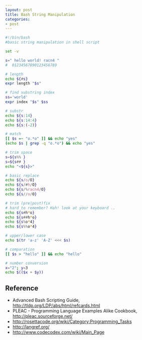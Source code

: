 ```yaml
---
layout: post
title: Bash String Manipulation
categories:
- post
---
```


```bash
#!/bin/bash
#basic string manipulation in shell script

set -v

s=" hello world! racn4 "
#  01234567890123456789

# length
echo ${#s}
expr length "$s"

# find substring index
ss='world'
expr index "$s" $ss

# substr
echo ${s:14}
echo ${s:14:4}
echo ${s:(-2)}

# match
[[ $s =~ "o.*o" ]] && echo "yes"
(echo $s | grep -q "o.*o") && echo "yes"

# trim space
s=${s%% }
s=${s## }
echo "<${s}>"

# basic replace
echo ${s/o/O}
echo ${s/#h/O}
echo ${s/%racn4/O}
echo ${s//o/O}

# trim (pre|post)fix
# hard to remember? Hah! look at your keyboard ..  
echo ${s#h*o}
echo ${s##h*o}
echo ${s%o*4}
echo ${s%%o*4}

# upper/lower case
echo $(tr 'a-z' 'A-Z' <<< $s)

# comparation
[[ $s > "hello" ]] && echo "hello"

# number conversion
x="2"; y=3
echo $(($x + $y))
```

## Reference ##

* Advanced Bash Scripting Guide, http://tldp.org/LDP/abs/html/refcards.html
* PLEAC - Programming Language Examples Alike Cookbook, http://pleac.sourceforge.net/
* http://rosettacode.org/wiki/Category:Programming_Tasks
* http://langref.org/
* http://www.codecodex.com/wiki/Main_Page
